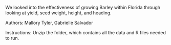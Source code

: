 We looked into the effectiveness of growing Barley within Florida through looking at yield, seed weight, height, and heading.

Authors: Mallory Tyler, Gabrielle Salvador

Instructions:
Unzip the folder, which contains all the data and R files needed to run.
